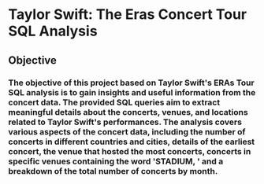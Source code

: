 # Taylor Swift: The Eras Concert Tour SQL Analysis
## Objective
### The objective of this project based on Taylor Swift's ERAs Tour SQL analysis is to gain insights and useful information from the concert data. The provided SQL queries aim to extract meaningful details about the concerts, venues, and locations related to Taylor Swift's performances. The analysis covers various aspects of the concert data, including the number of concerts in different countries and cities, details of the earliest concert, the venue that hosted the most concerts, concerts in specific venues containing the word 'STADIUM, ' and a breakdown of the total number of concerts by month.
